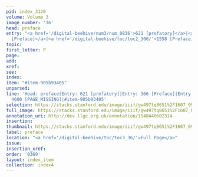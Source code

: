 ```yaml
---
pid: index_3120
volume: Volume 3
image_number: '36'
head: preface
entry: "<a href='/digital-beehive/num3/num_0836'>621 [prefatory]</a>|<a href='/digital-beehive/num2/num_0435/'>366
  [Preface]</a>|<a href='/digital-beehive/toc/toc2_306/'>1558 [Preface]</a>|4600 [PAGE_MISSING]"
topic: 
first_letter: P
page: 
add: 
xref: 
see: 
index: 
item: "#item-905b93405"
unparsed: 
line: 'Head: preface|Entry: 621 [prefatory]|Entry: 366 [Preface]|Entry: 1558 [Preface]|Entry:
  4600 [PAGE_MISSING]|#item-905b93405'
selection: https://stacks.stanford.edu/image/iiif/gw497tq8651%2F1607_0979/1862,2140,707,163/full/0/default.jpg
full_image: https://stacks.stanford.edu/image/iiif/gw497tq8651%2F1607_0979/full/full/0/default.jpg
annotation_uri: http://dev.llgc.org.uk/annotation/1548440602314
insertion: 
thumbnail: https://stacks.stanford.edu/image/iiif/gw497tq8651%2F1607_0979/1862,2140,707,163/150,/0/default.jpg
label: preface
location: "<a href='/digital-beehive/toc/toc3_36/'>Full Page</a>"
issue: 
insertion_xref: 
order: '0369'
layout: index_item
collection: index4
---
```

